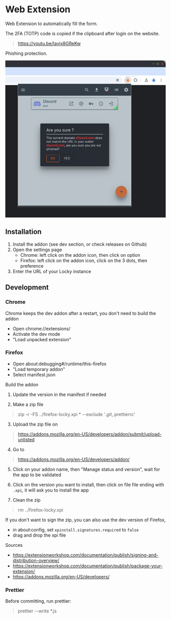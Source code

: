 # Web Extension
Web Extension to automatically fill the form.

The 2FA (TOTP) code is copied if the clipboard after login on the website.

> https://youtu.be/Iayjx8GReKw

Phishing protection.
<p align="center">
    <img src="../doc/img/phishing.png">
</p>

## Installation
1. Install the addon (see dev section, or check releases on Github)
2. Open the settings page
    - Chrome: left click on the addon icon, then click on option
    - Firefox: left click on the addon icon, click on the 3 dots, then preference
3. Enter the URL of your Locky instance

## Development

### Chrome
Chrome keeps the dev addon after a restart, you don't need to build the addon
-   Open chrome://extensions/
-   Activate the dev mode
-   "Load unpacked extension"

### Firefox
-   Open about:debugging#/runtime/this-firefox
-   "Load temporary addon"
-   Select manifest.json

Build the addon

1. Update the version in the manifest if needed

2. Make a zip file
> zip -r -FS ../firefox-locky.xpi * --exclude '*.git*,.prettierrc'

3. Upload the zip file on
> https://addons.mozilla.org/en-US/developers/addon/submit/upload-unlisted

4. Go to
> https://addons.mozilla.org/en-US/developers/addon/

5. Click on your addon name, then "Manage status and version", wait for the app to be validated

6. Click on the version you want to install, then click on file file ending with `.xpi`, it will ask you to install the app

7. Clean the zip
> rm ../firefox-locky.xpi

If you don't want to sign the zip, you can also use the dev version of Firefox,
- in about:config, set `xpinstall.signatures.required` to `false`
- drag and drop the xpi file

Sources
- https://extensionworkshop.com/documentation/publish/signing-and-distribution-overview/
- https://extensionworkshop.com/documentation/publish/package-your-extension/
- https://addons.mozilla.org/en-US/developers/

### Prettier

Before committing, run prettier:

> prettier --write *.js


